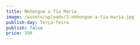 ```yaml
---
title: Nkhongue a Tia Maria
image: /assets/uploads/3-nkhongue-a-tia-maria.jpg
publish-day: Terça-feira
publish: false
price: 350
---
```

